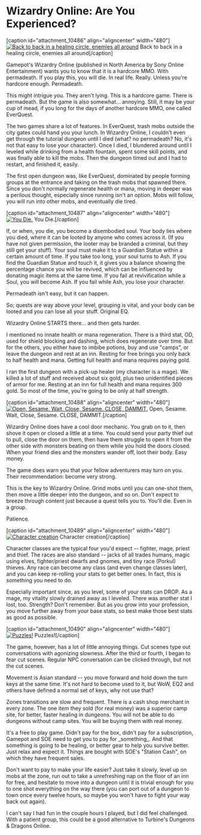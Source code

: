 # Wizardry Online: Are You Experienced?

[caption id="attachment\_10486" align="aligncenter" width="480"][![](../uploads/2012/12/WizardryOnline-2012-12-05-21-37-38-31-480x300.jpg "Back to back in a healing circle, enemies all around")](../uploads/2012/12/WizardryOnline-2012-12-05-21-37-38-31.jpg) Back to back in a healing circle, enemies all around[/caption]

Gamepot's Wizardry Online (published in North America by Sony Online Entertainment) wants you to know that it is a hardcore MMO. With permadeath. If you play this, you will die. In real life. Really. Unless you're hardcore enough. Permadeath.

This might intrigue you. They aren't lying. This is a hardcore game. There is permadeath. But the game is also somewhat... annoying. Still, it may be your cup of mead, if you long for the days of another hardcore MMO, one called EverQuest.

The two games share a lot of features. In EverQuest, trash mobs outside the city gates could hand you your lunch. In Wizardry Online, I couldn't even get through the tutorial dungeon until I died (what? no permadeath? No, it's not that easy to lose your character). Once I died, I blundered around until I leveled while drinking from a health fountain, spent some skill points, and was finally able to kill the mobs. Then the dungeon timed out and I had to restart, and finished it, easily.

The first open dungeon was, like EverQuest, dominated by people forming groups at the entrance and taking on the trash mobs that spawned there. Since you don't normally regenerate health or mana, moving in deeper was a perilous thought, especially since running isn't an option. Mobs will follow, you will run into other mobs, and eventually die tired.

[caption id="attachment\_10487" align="aligncenter" width="480"][![](../uploads/2012/12/WizardryOnline-2012-12-05-20-26-23-55-480x360.jpg "You Die.")](../uploads/2012/12/WizardryOnline-2012-12-05-20-26-23-55.jpg) You Die.[/caption]

If, or when, you die, you become a disembodied soul. Your body lies where you died, where it can be looted by anyone who comes across it. (If you have not given permission, the looter may be branded a criminal, but they still get your stuff). Your soul must make it to a Guardian Statue within a certain amount of time. If you take too long, your soul turns to Ash. If you find the Guardian Statue and touch it, it gives you a balance showing the percentage chance you will be revived, which can be influenced by donating magic items at the same time. If you fail at revivification while a Soul, you will become Ash. If you fail while Ash, you lose your character.

Permadeath isn't easy, but it can happen.

So; quests are way above your level, grouping is vital, and your body can be looted and you can lose all your stuff. Original EQ.

Wizardry Online STARTS there... and then gets harder.

I mentioned no innate health or mana regeneration. There is a third stat, OD, used for shield blocking and dashing, which does regenerate over time. But for the others, you either have to imbibe potions, buy and use "camps", or leave the dungeon and rest at an inn. Resting for free brings you only back to half health and mana. Getting full health and mana requires paying gold.

I ran the first dungeon with a pick-up healer (my character is a mage). We killed a lot of stuff and received about six gold, plus two unidentified pieces of armor for me. Resting at an inn for full health and mana requires 300 gold. So most of the time, you're going to be only at half strength.

[caption id="attachment\_10488" align="aligncenter" width="480"][![](../uploads/2012/12/WizardryOnline-2012-12-05-20-24-01-11-480x360.jpg "Open, Sesame. Wait, Close, Sesame. CLOSE, DAMMIT.")](../uploads/2012/12/WizardryOnline-2012-12-05-20-24-01-11.jpg) Open, Sesame. Wait, Close, Sesame. CLOSE, DAMMIT.[/caption]

Wizardry Online does have a cool door mechanic. You grab on to it, then shove it open or closed a little at a time. You could send your party thief out to pull, close the door on them, then have them struggle to open it from the other side with monsters beating on them while you hold the doors closed. When your friend dies and the monsters wander off, loot their body. Easy money.

The game does warn you that your fellow adventurers may turn on you. Their recommendation: become very strong.

This is the key to Wizardry Online. Grind mobs until you can one-shot them, then move a little deeper into the dungeon, and so on. Don't expect to breeze through content just because a quest tells you to. You'll die. Even in a group.

Patience.

[caption id="attachment\_10489" align="aligncenter" width="480"][![](../uploads/2012/12/WizardryOnline-2012-12-05-19-51-40-74-480x303.jpg "Character creation")](../uploads/2012/12/WizardryOnline-2012-12-05-19-51-40-74.jpg) Character creation[/caption]

Character classes are the typical four you'd expect -- fighter, mage, priest and thief. The races are also standard -- jacks of all trades humans, magic using elves, fighter/priest dwarfs and gnomes, and tiny race (Porkul) thieves. Any race can become any class (and even change classes later), and you can keep re-rolling your stats to get better ones. In fact, this is something you need to do.

Especially important since, as you level, some of your stats can DROP. As a mage, my vitality slowly drained away as I leveled. There was another stat I lost, too. Strength? Don't remember. But as you grow into your profession, you move further away from your base stats, so best make those best stats as good as possible.

[caption id="attachment\_10490" align="aligncenter" width="480"][![](../uploads/2012/12/WizardryOnline-2012-12-05-21-07-01-60-480x319.jpg "Puzzles!")](../uploads/2012/12/WizardryOnline-2012-12-05-21-07-01-60.jpg) Puzzles![/caption]

The game, however, has a lot of little annoying things. Cut scenes type out conversations with agonizing slowness. After the third or fourth, I began to fear cut scenes. Regular NPC conversation can be clicked through, but not the cut scenes.

Movement is Asian standard -- you move forward and hold down the turn keys at the same time. It's not hard to become used to it, but WoW, EQ2 and others have defined a normal set of keys, why not use that?

Zones transitions are slow and frequent. There is a cash shop merchant in every zone. The one item they sold (for real money) was a superior camp site, for better, faster healing in dungeons. You will not be able to do dungeons without camp sites. You will be buying them with real money.

It's a free to play game. Didn't pay for the box, didn't pay for a subscription, Gamepot and SOE need to get you to pay for \_something\_. And that something is going to be healing, or better gear to help you survive better. Just relax and expect it. Things are bought with SOE's "Station Cash", on which they have frequent sales.

Don't want to pay to make your life easier? Just take it slowly, level up on mobs at the zone, run out to take a unrefreshing nap on the floor of an inn for free, and hesitate to move into a dungeon until it is trivial enough for you to one shot everything on the way there (you can port out of a dungeon to town once every twelve hours, so maybe you won't have to fight your way back out again).

I can't say I had fun in the couple hours I played, but I did feel challenged. With a patient group, this could be a good alternative to Turbine's Dungeons & Dragons Online.
